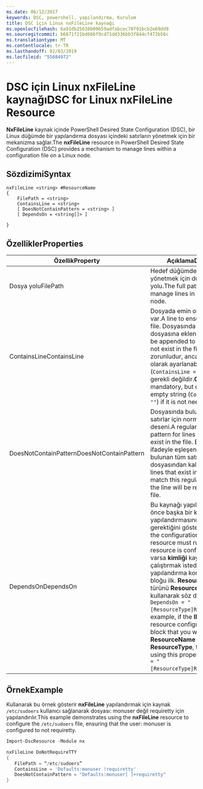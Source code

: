 ```yaml
---
ms.date: 06/12/2017
keywords: DSC, powershell, yapılandırma, Kurulum
title: DSC için Linux nxFileLine kaynağı
ms.openlocfilehash: 6a91db25638b09659adfabcec78f91bcb2e69dd9
ms.sourcegitcommit: b6871f21bd666f9cd71dd336bb3f844cf472b56c
ms.translationtype: MT
ms.contentlocale: tr-TR
ms.lasthandoff: 02/03/2019
ms.locfileid: "55684972"
---
```

# <a name="dsc-for-linux-nxfileline-resource"></a><span data-ttu-id="94dab-103">DSC için Linux nxFileLine kaynağı</span><span class="sxs-lookup"><span data-stu-id="94dab-103">DSC for Linux nxFileLine Resource</span></span>

<span data-ttu-id="94dab-104">**NxFileLine** kaynak içinde PowerShell Desired State Configuration (DSC), bir Linux düğümde bir yapılandırma dosyası içindeki satırların yönetmek için bir mekanizma sağlar.</span><span class="sxs-lookup"><span data-stu-id="94dab-104">The **nxFileLine** resource in PowerShell Desired State Configuration (DSC) provides a mechanism to manage lines within a configuration file on a Linux node.</span></span>

## <a name="syntax"></a><span data-ttu-id="94dab-105">Sözdizimi</span><span class="sxs-lookup"><span data-stu-id="94dab-105">Syntax</span></span>

```
nxFileLine <string> #ResourceName
{
    FilePath = <string>
    ContainsLine = <string>
    [ DoesNotContainPattern = <string> ]
    [ DependsOn = <string[]> ]

}
```

## <a name="properties"></a><span data-ttu-id="94dab-106">Özellikler</span><span class="sxs-lookup"><span data-stu-id="94dab-106">Properties</span></span>

|  <span data-ttu-id="94dab-107">Özellik</span><span class="sxs-lookup"><span data-stu-id="94dab-107">Property</span></span> |  <span data-ttu-id="94dab-108">Açıklama</span><span class="sxs-lookup"><span data-stu-id="94dab-108">Description</span></span> |
|---|---|
| <span data-ttu-id="94dab-109">Dosya yolu</span><span class="sxs-lookup"><span data-stu-id="94dab-109">FilePath</span></span>| <span data-ttu-id="94dab-110">Hedef düğümde bulunan satırları yönetmek için dosyanın tam yolu.</span><span class="sxs-lookup"><span data-stu-id="94dab-110">The full path to the file to manage lines in on the target node.</span></span>|
| <span data-ttu-id="94dab-111">ContainsLine</span><span class="sxs-lookup"><span data-stu-id="94dab-111">ContainsLine</span></span>| <span data-ttu-id="94dab-112">Dosyada emin olmak için bir satır var.</span><span class="sxs-lookup"><span data-stu-id="94dab-112">A line to ensure exists in the file.</span></span> <span data-ttu-id="94dab-113">Dosyasında yoksa, bu satırı dosyasına eklenir.</span><span class="sxs-lookup"><span data-stu-id="94dab-113">This line will be appended to the file if it does not exist in the file.</span></span> <span data-ttu-id="94dab-114">**ContainsLine** zorunludur, ancak boş bir dize olarak ayarlanabilir (`ContainsLine = ""`) durumunda gerekli değildir.</span><span class="sxs-lookup"><span data-stu-id="94dab-114">**ContainsLine** is mandatory, but can be set to an empty string (`ContainsLine = ""`) if it is not needed.</span></span>|
| <span data-ttu-id="94dab-115">DoesNotContainPattern</span><span class="sxs-lookup"><span data-stu-id="94dab-115">DoesNotContainPattern</span></span>| <span data-ttu-id="94dab-116">Dosyasında bulunmamalıdır satırlar için normal ifade deseni.</span><span class="sxs-lookup"><span data-stu-id="94dab-116">A regular expression pattern for lines that should not exist in the file.</span></span> <span data-ttu-id="94dab-117">Bu normal bir ifadeyle eşleşen dosyasında bulunan tüm satırlar için satırın dosyasından kaldırılır.</span><span class="sxs-lookup"><span data-stu-id="94dab-117">For any lines that exist in the file that match this regular expression, the line will be removed from the file.</span></span>|
| <span data-ttu-id="94dab-118">DependsOn</span><span class="sxs-lookup"><span data-stu-id="94dab-118">DependsOn</span></span> | <span data-ttu-id="94dab-119">Bu kaynağı yapılandırılmadan önce başka bir kaynak yapılandırmasını çalıştırmanız gerektiğini gösterir.</span><span class="sxs-lookup"><span data-stu-id="94dab-119">Indicates that the configuration of another resource must run before this resource is configured.</span></span> <span data-ttu-id="94dab-120">Örneğin, varsa **kimliği** kaynağın çalıştırmak istediğiniz yapılandırma komut dosyası bloğu ilk. **ResourceName** ve türünü **ResourceType**, bunu kullanarak söz dizimi özellik `DependsOn = "[ResourceType]ResourceName"`.</span><span class="sxs-lookup"><span data-stu-id="94dab-120">For example, if the **ID** of the resource configuration script block that you want to run first is **ResourceName** and its type is **ResourceType**, the syntax for using this property is `DependsOn = "[ResourceType]ResourceName"`.</span></span>|

## <a name="example"></a><span data-ttu-id="94dab-121">Örnek</span><span class="sxs-lookup"><span data-stu-id="94dab-121">Example</span></span>

<span data-ttu-id="94dab-122">Kullanarak bu örnek gösterir **nxFileLine** yapılandırmak için kaynak `/etc/sudoers` kullanıcı sağlanarak dosyası: monuser değil requiretty için yapılandırılır.</span><span class="sxs-lookup"><span data-stu-id="94dab-122">This example demonstrates using the **nxFileLine** resource to configure the `/etc/sudoers` file, ensuring that the user: monuser is configured to not requiretty.</span></span>

```powershell
Import-DscResource -Module nx

nxFileLine DoNotRequireTTY
{
   FilePath = “/etc/sudoers”
   ContainsLine = 'Defaults:monuser !requiretty'
   DoesNotContainPattern = "Defaults:monuser[ ]+requiretty"
}
```